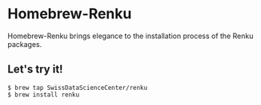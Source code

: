 # Homebrew-Renku

Homebrew-Renku brings elegance to the installation process of the Renku packages.

## Let's try it!

```
$ brew tap SwissDataScienceCenter/renku
$ brew install renku
```
